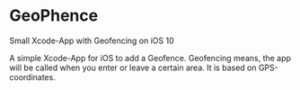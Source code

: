 # GeoPhence
Small Xcode-App with Geofencing on iOS 10

A simple Xcode-App for iOS to add a Geofence. Geofencing means, the app will be called when you enter or leave a certain area. It is based on GPS-coordinates.
